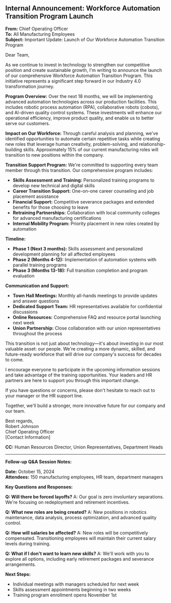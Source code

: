 ## Internal Announcement: Workforce Automation Transition Program Launch

**From:** Chief Operating Officer  
**To:** All Manufacturing Employees  
**Subject:** Important Update: Launch of Our Workforce Automation Transition Program  

Dear Team,

As we continue to invest in technology to strengthen our competitive position and create sustainable growth, I'm writing to announce the launch of our comprehensive Workforce Automation Transition Program. This initiative represents a significant step forward in our Industry 4.0 transformation journey.

**Program Overview:**
Over the next 18 months, we will be implementing advanced automation technologies across our production facilities. This includes robotic process automation (RPA), collaborative robots (cobots), and AI-driven quality control systems. These investments will enhance our operational efficiency, improve product quality, and enable us to better serve our customers.

**Impact on Our Workforce:**
Through careful analysis and planning, we've identified opportunities to automate certain repetitive tasks while creating new roles that leverage human creativity, problem-solving, and relationship-building skills. Approximately 15% of our current manufacturing roles will transition to new positions within the company.

**Transition Support Program:**
We're committed to supporting every team member through this transition. Our comprehensive program includes:

- **Skills Assessment and Training:** Personalized training programs to develop new technical and digital skills
- **Career Transition Support:** One-on-one career counseling and job placement assistance
- **Financial Support:** Competitive severance packages and extended benefits for those choosing to leave
- **Retraining Partnerships:** Collaboration with local community colleges for advanced manufacturing certifications
- **Internal Mobility Program:** Priority placement in new roles created by automation

**Timeline:**
- **Phase 1 (Next 3 months):** Skills assessment and personalized development planning for all affected employees
- **Phase 2 (Months 4-12):** Implementation of automation systems with parallel training programs
- **Phase 3 (Months 13-18):** Full transition completion and program evaluation

**Communication and Support:**
- **Town Hall Meetings:** Monthly all-hands meetings to provide updates and answer questions
- **Dedicated Support Team:** HR representatives available for confidential discussions
- **Online Resources:** Comprehensive FAQ and resource portal launching next week
- **Union Partnership:** Close collaboration with our union representatives throughout the process

This transition is not just about technology—it's about investing in our most valuable asset: our people. We're creating a more dynamic, skilled, and future-ready workforce that will drive our company's success for decades to come.

I encourage everyone to participate in the upcoming information sessions and take advantage of the training opportunities. Your leaders and HR partners are here to support you through this important change.

If you have questions or concerns, please don't hesitate to reach out to your manager or the HR support line.

Together, we'll build a stronger, more innovative future for our company and our team.

Best regards,  
Robert Johnson  
Chief Operating Officer  
[Contact Information]

**CC:** Human Resources Director, Union Representatives, Department Heads

---

**Follow-up Q&A Session Notes:**

**Date:** October 15, 2024  
**Attendees:** 150 manufacturing employees, HR team, department managers  

**Key Questions and Responses:**

**Q: Will there be forced layoffs?**
A: Our goal is zero involuntary separations. We're focusing on redeployment and retirement incentives.

**Q: What new roles are being created?**
A: New positions in robotics maintenance, data analysis, process optimization, and advanced quality control.

**Q: How will salaries be affected?**
A: New roles will be competitively compensated. Transitioning employees will maintain their current salary levels during training.

**Q: What if I don't want to learn new skills?**
A: We'll work with you to explore all options, including early retirement packages and severance arrangements.

**Next Steps:**
- Individual meetings with managers scheduled for next week
- Skills assessment appointments beginning in two weeks
- Training program enrollment opens November 1st